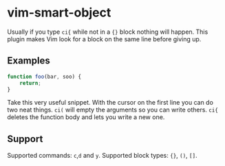 # vim-smart-object

Usually if you type `ci{` while not in a `{}` block nothing will happen. This plugin makes Vim look for a block on the same line before giving up.


## Examples

```JavaScript
function foo(bar, soo) {
    return;
}
```

Take this very useful snippet. With the cursor on the first line you can do two neat things. `ci(` will empty the arguments so you can write others. `ci{` deletes the function body and lets you write a new one.


## Support

Supported commands: `c`,`d` and `y`.
Supported block types: `{}`, `()`, `[]`.
